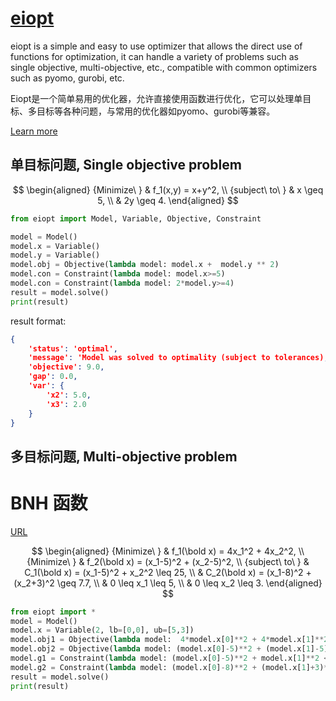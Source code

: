 
# [eiopt](http://www.eiopt.com/)

eiopt is a simple and easy to use optimizer that allows the direct use of functions for optimization, it can handle a variety of problems such as single objective, multi-objective, etc., compatible with common optimizers such as pyomo, gurobi, etc.

Eiopt是一个简单易用的优化器，允许直接使用函数进行优化，它可以处理单目标、多目标等各种问题，与常用的优化器如pyomo、gurobi等兼容。

[Learn more](http://www.eiopt.com/)

## 单目标问题, Single objective problem

$$
\begin{aligned}
{Minimize\ } & f_1(x,y) = x+y^2, \\
{subject\ to\ } & x \geq 5, \\
& 2y \geq 4.
\end{aligned}
$$


```python
from eiopt import Model, Variable, Objective, Constraint

model = Model()
model.x = Variable()
model.y = Variable()
model.obj = Objective(lambda model: model.x +  model.y ** 2)
model.con = Constraint(lambda model: model.x>=5)
model.con = Constraint(lambda model: 2*model.y>=4)
result = model.solve()
print(result)
```

result format:
```json
{
    'status': 'optimal', 
    'message': 'Model was solved to optimality (subject to tolerances), and an optimal solution is available.', 
    'objective': 9.0, 
    'gap': 0.0, 
    'var': {
        'x2': 5.0, 
        'x3': 2.0
    }
}
```


## 多目标问题, Multi-objective problem


# BNH 函数
[URL](https://pymoo.org/problems/multi/bnh.html)

$$
\begin{aligned}
{Minimize\ } & f_1(\bold x) = 4x_1^2 + 4x_2^2, \\
{Minimize\ } & f_2(\bold x) = (x_1-5)^2 + (x_2-5)^2,    \\
{subject\ to\ } & C_1(\bold x) = (x_1-5)^2 + x_2^2 \leq 25, \\
& C_2(\bold x) = (x_1-8)^2 + (x_2+3)^2 \geq 7.7, \\
& 0 \leq x_1 \leq 5, \\
& 0 \leq x_2 \leq 3.
\end{aligned}
$$

```python
from eiopt import *
model = Model()
model.x = Variable(2, lb=[0,0], ub=[5,3])
model.obj1 = Objective(lambda model:  4*model.x[0]**2 + 4*model.x[1]**2)
model.obj2 = Objective(lambda model: (model.x[0]-5)**2 + (model.x[1]-5)**2)
model.g1 = Constraint(lambda model: (model.x[0]-5)**2 + model.x[1]**2 <= 25)
model.g2 = Constraint(lambda model: (model.x[0]-8)**2 + (model.x[1]+3)**2 >= 7.7)
result = model.solve()
print(result)
```